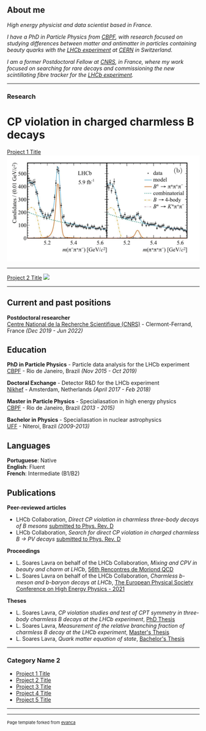 ## About me

_High energy physicist and data scientist based in France._ <br>

_I have a PhD in Particle Physics from <a href="https://www.gov.br/cbpf/pt-br">CBPF</a>, with research focused on studying 
differences between matter and antimatter in particles containing beauty quarks with the <a href="https://lhcb-outreach.web.cern.ch/">LHCb experiment</a> at <a href="https://home.cern/">CERN</a> in Switzerland._ <br>

_I am a former Postdoctoral Fellow at <a href="https://www.cnrs.fr/">CNRS</a>, in France, where my work focused on 
  searching for rare decays and commissioning the new scintillating fibre tracker for the <a href="https://lhcb-outreach.web.cern.ch/">LHCb experiment</a>._ <br>

---

### Research 

# CP violation in charged charmless B decays 
[Project 1 Title](/sample_page)
<img src="images/Xic.gif?raw=true"/>

---
[Project 2 Title](/pdf/sample_presentation.pdf)
<img src="images/dummy_thumbnail.jpg?raw=true"/>


---


## Current and past positions
**Postdoctoral researcher** <br>
[Centre National de la Recherche Scientifique (CNRS)](https://www.cnrs.fr/) - Clermont-Ferrand, France _(Dec 2019 - Jun 2022)_ <br>

## Education

**PhD in Particle Physics** - Particle data analysis for the LHCb experiment <br>
[CBPF](https://www.gov.br/cbpf/pt-br) - Rio de Janeiro, Brazil _(Nov 2015 - Oct 2019)_ <br>

**Doctoral Exchange** - Detector R&D for the LHCb experiment <br>
[Nikhef](https://www.nikhef.nl/) - Amsterdam, Netherlands _(April 2017 - Feb 2018)_ <br>

**Master in Particle Physics** - Specialiasation in high energy physics <br>
[CBPF](https://www.gov.br/cbpf/pt-br) - Rio de Janeiro, Brazil _(2013 - 2015)_

**Bachelor in Physics** - Specialiasation in nuclear astrophysics<br>
[UFF](https://portal.if.uff.br/) - Niteroi, Brazil _(2009-2013)_

## Languages

**Portuguese**: Native <br>
**English**: Fluent <br>
**French**: Intermediate (B1/B2)

## Publications
**Peer-reviewed articles**<br>
  - LHCb Collaboration, _Direct CP violation in charmless three-body decays of B mesons_ [submitted to Phys. Rev. D](https://arxiv.org/abs/2206.07622)
  - LHCb Collaboration, _Search for direct CP violation in charged charmless B &rarr; PV decays_ [submitted to Phys. Rev. D](https://arxiv.org/pdf/2206.02038.pdf)  <br>
 
**Proceedings** <br>
  - L. Soares Lavra on behalf of the LHCb Collaboration, _Mixing and CPV in beauty and charm at LHCb_, [56th Rencontres de Moriond QCD](https://arxiv.org/pdf/2205.11937v2.pdf)
  - L. Soares Lavra on behalf of the LHCb Collaboration, _Charmless b-meson and b-baryon decays at LHCb_, [The European Physical Society Conference on High Energy Physics - 2021](https://pos.sissa.it/398/522)  <br>
 
**Theses** <br>
  - L. Soares Lavra, _CP violation studies and test of CPT symmetry in three-body charmless B decays
at the LHCb experiment_, [PhD Thesis](https://www.cbpf.br)
  - L. Soares Lavra, _Measurement of the relative branching fraction of charmless B decay at the LHCb experiment_, [Master's Thesis](http://cbpfindex.cbpf.br/publication_pdfs/Disserta%C3%A7%C3%A3o%20final%20-%20La%C3%ADs%20Lavra.2016_09_21_16_48_40.pdf)  
  - L. Soares Lavra, _Quark matter equation of state_, [Bachelor's Thesis](https://github.com/laislavra/laislavra.github.io/blob/master/pdf/Monografia-Bachelor_LaisSoaresLavra.pdf)

---



### Category Name 2

- [Project 1 Title](http://example.com/)
- [Project 2 Title](http://example.com/)
- [Project 3 Title](http://example.com/)
- [Project 4 Title](http://example.com/)
- [Project 5 Title](http://example.com/)

---




---
<p style="font-size:11px">Page template forked from <a href="https://github.com/evanca/quick-portfolio">evanca</a></p>
<!-- Remove above link if you don't want to attibute -->
